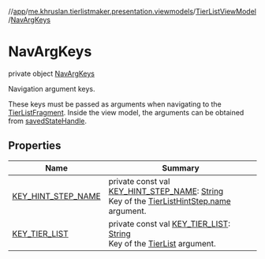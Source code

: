 //[app](../../../../index.md)/[me.khruslan.tierlistmaker.presentation.viewmodels](../../index.md)/[TierListViewModel](../index.md)/[NavArgKeys](index.md)

# NavArgKeys

private object [NavArgKeys](index.md)

Navigation argument keys.

These keys must be passed as arguments when navigating to the [TierListFragment](../../../me.khruslan.tierlistmaker.presentation.screens.tierlist/-tier-list-fragment/index.md). Inside the view model, the arguments can be obtained from [savedStateHandle](../saved-state-handle.md).

## Properties

| Name | Summary |
|---|---|
| [KEY_HINT_STEP_NAME](-k-e-y_-h-i-n-t_-s-t-e-p_-n-a-m-e.md) | private const val [KEY_HINT_STEP_NAME](-k-e-y_-h-i-n-t_-s-t-e-p_-n-a-m-e.md): [String](https://kotlinlang.org/api/latest/jvm/stdlib/kotlin/-string/index.html)<br>Key of the [TierListHintStep.name](../../../../../app/me.khruslan.tierlistmaker.presentation.utils.hints.tierlist/-tier-list-hint-step/name.md) argument. |
| [KEY_TIER_LIST](-k-e-y_-t-i-e-r_-l-i-s-t.md) | private const val [KEY_TIER_LIST](-k-e-y_-t-i-e-r_-l-i-s-t.md): [String](https://kotlinlang.org/api/latest/jvm/stdlib/kotlin/-string/index.html)<br>Key of the [TierList](../../../me.khruslan.tierlistmaker.data.models.tierlist/-tier-list/index.md) argument. |
